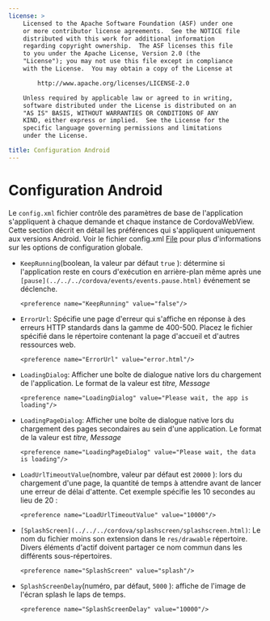 ```yaml
---
license: >
    Licensed to the Apache Software Foundation (ASF) under one
    or more contributor license agreements.  See the NOTICE file
    distributed with this work for additional information
    regarding copyright ownership.  The ASF licenses this file
    to you under the Apache License, Version 2.0 (the
    "License"); you may not use this file except in compliance
    with the License.  You may obtain a copy of the License at

        http://www.apache.org/licenses/LICENSE-2.0

    Unless required by applicable law or agreed to in writing,
    software distributed under the License is distributed on an
    "AS IS" BASIS, WITHOUT WARRANTIES OR CONDITIONS OF ANY
    KIND, either express or implied.  See the License for the
    specific language governing permissions and limitations
    under the License.

title: Configuration Android
---
```


# Configuration Android

Le `config.xml` fichier contrôle des paramètres de base de l'application s'appliquent à chaque demande et chaque instance de CordovaWebView. Cette section décrit en détail les préférences qui s'appliquent uniquement aux versions Android. Voir le fichier config.xml [File](../../../cordova/file/fileobj/fileobj.html) pour plus d'informations sur les options de configuration globale.

*   `KeepRunning`(boolean, la valeur par défaut `true` ): détermine si l'application reste en cours d'exécution en arrière-plan même après une `[pause](../../../cordova/events/events.pause.html)` événement se déclenche.
    
        <preference name="KeepRunning" value="false"/>
        

*   `ErrorUrl`: Spécifie une page d'erreur qui s'affiche en réponse à des erreurs HTTP standards dans la gamme de 400-500. Placez le fichier spécifié dans le répertoire contenant la page d'accueil et d'autres ressources web.
    
        <preference name="ErrorUrl" value="error.html"/>
        

*   `LoadingDialog`: Afficher une boîte de dialogue native lors du chargement de l'application. Le format de la valeur est *titre, Message*
    
        <preference name="LoadingDialog" value="Please wait, the app is loading"/>
        

*   `LoadingPageDialog`: Afficher une boîte de dialogue native lors du chargement des pages secondaires au sein d'une application. Le format de la valeur est *titre, Message*
    
        <preference name="LoadingPageDialog" value="Please wait, the data is loading"/>
        

*   `LoadUrlTimeoutValue`(nombre, valeur par défaut est `20000` ): lors du chargement d'une page, la quantité de temps à attendre avant de lancer une erreur de délai d'attente. Cet exemple spécifie les 10 secondes au lieu de 20 :
    
        <preference name="LoadUrlTimeoutValue" value="10000"/>
        

*   `[SplashScreen](../../../cordova/splashscreen/splashscreen.html)`: Le nom du fichier moins son extension dans le `res/drawable` répertoire. Divers éléments d'actif doivent partager ce nom commun dans les différents sous-répertoires.
    
        <preference name="SplashScreen" value="splash"/>
        

*   `SplashScreenDelay`(numéro, par défaut, `5000` ): affiche de l'image de l'écran splash le laps de temps.
    
        <preference name="SplashScreenDelay" value="10000"/>